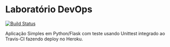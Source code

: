# Laboratório DevOps

[![Build Status](https://travis-ci.com/alexsandrors91/validate.svg?branch=main)](https://travis-ci.com/alexsandrors91/validate)

Aplicação Simples em Python/Flask com teste usando Unittest integrado ao Travis-CI fazendo deploy no Heroku.    
